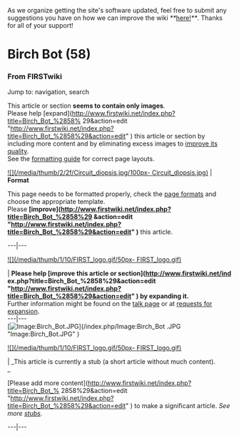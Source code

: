 As we organize getting the site's software updated, feel free to submit any
suggestions you have on how we can improve the wiki
_**_[here!](/index.php/User:Hallry/Suggestions "User:Hallry/Suggestions"
)_**_. Thanks for all of your support!

# Birch Bot (58)

### From FIRSTwiki

Jump to: navigation, search

This article or section **seems to contain only images**.  
Please help [expand](http://www.firstwiki.net/index.php?title=Birch_Bot_%2858%
29&action=edit
"http://www.firstwiki.net/index.php?title=Birch_Bot_%2858%29&action=edit" )
this article or section by including more content and by eliminating excess
images to [improve its quality](/index.php/FIRSTwiki:Style_guide
"FIRSTwiki:Style guide" ).  
See the [formatting guide](/index.php/FIRSTwiki:Page_formats "FIRSTwiki:Page
formats" ) for correct page layouts.  

[![](/media/thumb/2/2f/Circuit_diopsis.jpg/100px-
Circuit_diopsis.jpg)](/index.php/Image:Circuit_diopsis.jpg "" ) |  **Format**  

This page needs to be formatted properly, check the [page
formats](/index.php/FIRSTwiki:Page_formats "FIRSTwiki:Page formats" ) and
choose the appropriate template.  
Please **[improve](http://www.firstwiki.net/index.php?title=Birch_Bot_%2858%29
&action=edit
"http://www.firstwiki.net/index.php?title=Birch_Bot_%2858%29&action=edit" )**
this article.  
  
---|---  
  
[![](/media/thumb/1/10/FIRST_logo.gif/50px-
FIRST_logo.gif)](/index.php/Image:FIRST_logo.gif "" )

| **Please help [improve this article or section](http://www.firstwiki.net/ind
ex.php?title=Birch_Bot_%2858%29&action=edit
"http://www.firstwiki.net/index.php?title=Birch_Bot_%2858%29&action=edit" ) by
expanding it.**  
Further information might be found on the [talk
page](/index.php?title=Talk:Birch_Bot_%2858%29&action=edit "Talk:Birch Bot
\(58\)" ) or at [requests for
expansion](/index.php/FIRSTwiki:Requests_for_expansion "FIRSTwiki:Requests for
expansion" ).  
---|---  
[![Image:Birch_Bot.JPG](/media/3/3c/Birch_Bot.JPG)](/index.php/Image:Birch_Bot
.JPG "Image:Birch_Bot.JPG" )

[![](/media/thumb/1/10/FIRST_logo.gif/50px-
FIRST_logo.gif)](/index.php/Image:FIRST_logo.gif "" )

|  _This article is currently a stub (a short article without much content).  
_

[Please add more content](http://www.firstwiki.net/index.php?title=Birch_Bot_%
2858%29&action=edit
"http://www.firstwiki.net/index.php?title=Birch_Bot_%2858%29&action=edit" ) to
make a significant article. _See more [stubs](/index.php/Special:Shortpages
"Special:Shortpages" )._  
  
---|---  
  

